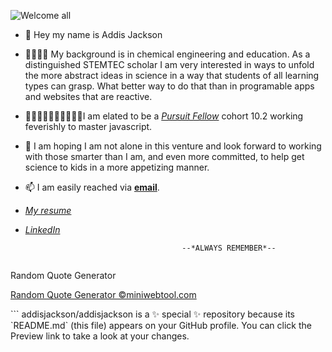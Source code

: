 ![Welcome all](https://as2.ftcdn.net/v2/jpg/05/31/67/91/1000_F_531679184_3VykZEvx3OvHKnLpl3TdaDYWT1hYjvc9.jpg)
- 🤪  Hey my name is Addis Jackson

- 👨‍👨‍👦‍👦 My background is in chemical engineering and education. As a distinguished STEMTEC scholar I am very interested in ways to unfold the more abstract ideas in science in a way that students of all learning types can grasp. What better way to do that than in programable apps and websites that are reactive.

- 👩🏾‍🤝‍🧑🏾👩🏾‍🤝‍🧑🏾I am elated to be a [*Pursuit Fellow*](http://pursuit.org) cohort 10.2 working feverishly to master javascript.

- 💞️  I am hoping I am not alone in this venture and look forward to working with those smarter than I am, and even more committed, to help get science to kids in a more appetizing manner.
 
- 📫  I am easily reached via [**email**](addisjackson@pursuit.org).
- [*My resume*](https://pursuit.instructure.com/files/2001/download?download_frd=1)
- [*LinkedIn*](https://www.linkedin.com/in/addis-jackson-37aa4117)

                                         --*ALWAYS REMEMBER*--

  ```html
<div class="miniwebtoolwidget" data-calculator="random-quote-generator" data-width="380">
    <div class="miniwebtoolh">Random Quote Generator</div>
    <p><a href="https://miniwebtool.com/random-quote-generator/" target="_blank">Random Quote Generator ©miniwebtool.com</a></p>
</div>
<script async src="https://miniwebtool.com/embed.js?v=1"></script>
```
addisjackson/addisjackson is a ✨ special ✨ repository because its `README.md` (this file) appears on your GitHub profile.
You can click the Preview link to take a look at your changes.

